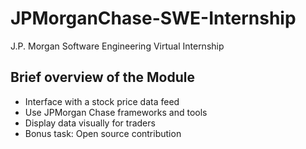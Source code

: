 # JPMorganChase-SWE-Internship
J.P. Morgan Software Engineering Virtual Internship


## Brief overview of the Module
- Interface with a stock price data feed
- Use JPMorgan Chase frameworks and tools
- Display data visually for traders
- Bonus task: Open source contribution
